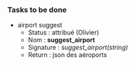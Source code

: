### Tasks to be done

* airport suggest
  - Status : attribué (Olivier)
  - Nom : __suggest_airport__
  - Signature : *suggest_airport(string)*
  - Return : json des aéroports
